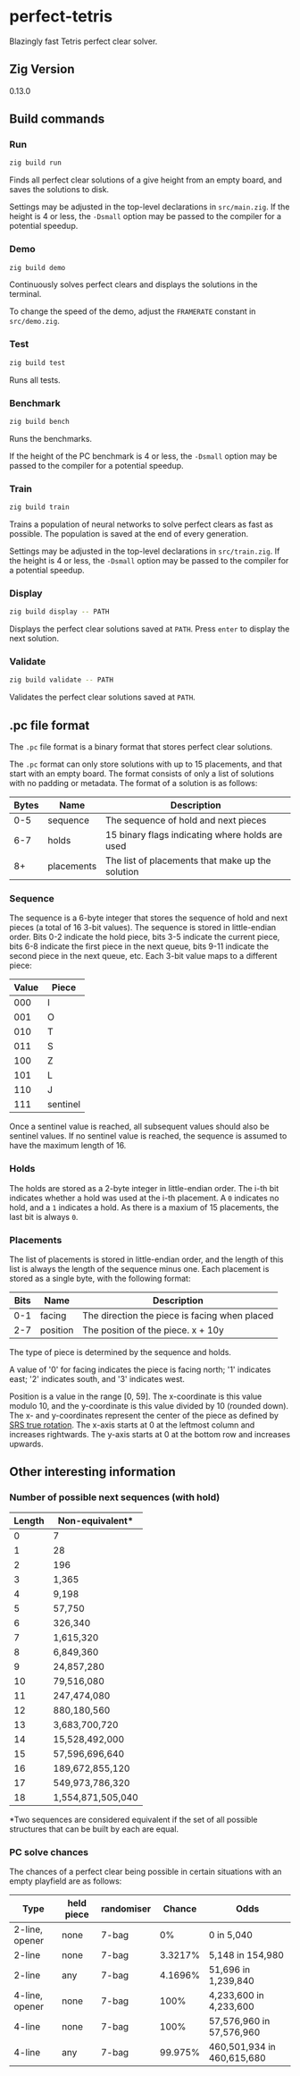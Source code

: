 # perfect-tetris

Blazingly fast Tetris perfect clear solver.

## Zig Version

0.13.0

## Build commands

### Run

```bash
zig build run
```

Finds all perfect clear solutions of a give height from an empty board, and
saves the solutions to disk.

Settings may be adjusted in the top-level declarations in `src/main.zig`. If
the height is 4 or less, the `-Dsmall` option may be passed to the compiler for
a potential speedup.

### Demo

```bash
zig build demo
```

Continuously solves perfect clears and displays the solutions in the terminal.

To change the speed of the demo, adjust the `FRAMERATE` constant in `src/demo.zig`.

### Test

```bash
zig build test
```

Runs all tests.

### Benchmark

```bash
zig build bench
```

Runs the benchmarks.

If the height of the PC benchmark is 4 or less, the `-Dsmall` option may be
passed to the compiler for a potential speedup.

### Train

```bash
zig build train
```

Trains a population of neural networks to solve perfect clears as fast as possible.
The population is saved at the end of every generation.

Settings may be adjusted in the top-level declarations in `src/train.zig`. If
the height is 4 or less, the `-Dsmall` option may be passed to the compiler for
a potential speedup.

### Display

```bash
zig build display -- PATH
```

Displays the perfect clear solutions saved at `PATH`. Press `enter` to display
the next solution.

### Validate

```bash
zig build validate -- PATH
```

Validates the perfect clear solutions saved at `PATH`.

## .pc file format

The `.pc` file format is a binary format that stores perfect clear solutions.

The `.pc` format can only store solutions with up to 15 placements, and that
start with an empty board. The format consists of only a list of solutions with
no padding or metadata. The format of a solution is as follows:

| Bytes | Name       | Description                                      |
| ----- | ---------- | ------------------------------------------------ |
| 0-5   | sequence   | The sequence of hold and next pieces             |
| 6-7   | holds      | 15 binary flags indicating where holds are used  |
| 8+    | placements | The list of placements that make up the solution |

### Sequence

The sequence is a 6-byte integer that stores the sequence of hold and next
pieces (a total of 16 3-bit values). The sequence is stored in little-endian
order. Bits 0-2 indicate the hold piece, bits 3-5 indicate the current piece,
bits 6-8 indicate the first piece in the next queue, bits 9-11 indicate the
second piece in the next queue, etc. Each 3-bit value maps to a different
piece:

| Value | Piece    |
| ----- | -------- |
| 000   | I        |
| 001   | O        |
| 010   | T        |
| 011   | S        |
| 100   | Z        |
| 101   | L        |
| 110   | J        |
| 111   | sentinel |

Once a sentinel value is reached, all subsequent values should also be sentinel
values. If no sentinel value is reached, the sequence is assumed to have the
maximum length of 16.

### Holds

The holds are stored as a 2-byte integer in little-endian order. The i-th bit
indicates whether a hold was used at the i-th placement. A `0` indicates no
hold, and a `1` indicates a hold. As there is a maxium of 15 placements, the
last bit is always `0`.

### Placements

The list of placements is stored in little-endian order, and the length of this
list is always the length of the sequence minus one. Each placement is stored
as a single byte, with the following format:

| Bits | Name     | Description                                   |
| ---- | -------- | --------------------------------------------- |
| 0-1  | facing   | The direction the piece is facing when placed |
| 2-7  | position | The position of the piece. x + 10y            |

The type of piece is determined by the sequence and holds.

A value of '0' for facing indicates the piece is facing north; '1' indicates
east; '2' indicates south, and '3' indicates west.

Position is a value in the range [0, 59]. The x-coordinate is this value modulo
10, and the y-coordinate is this value divided by 10 (rounded down). The x- and
y-coordinates represent the center of the piece as defined by
[SRS true rotation](https://harddrop.com/wiki/File:SRS-true-rotations.png). The
x-axis starts at 0 at the leftmost column and increases rightwards. The y-axis
starts at 0 at the bottom row and increases upwards.

## Other interesting information

### Number of possible next sequences (with hold)

| Length | Non-equivalent\*  |
| ------ | ----------------- |
| 0      | 7                 |
| 1      | 28                |
| 2      | 196               |
| 3      | 1,365             |
| 4      | 9,198             |
| 5      | 57,750            |
| 6      | 326,340           |
| 7      | 1,615,320         |
| 8      | 6,849,360         |
| 9      | 24,857,280        |
| 10     | 79,516,080        |
| 11     | 247,474,080       |
| 12     | 880,180,560       |
| 13     | 3,683,700,720     |
| 14     | 15,528,492,000    |
| 15     | 57,596,696,640    |
| 16     | 189,672,855,120   |
| 17     | 549,973,786,320   |
| 18     | 1,554,871,505,040 |

\*Two sequences are considered equivalent if the set of all possible structures that can be built by each are equal.

### PC solve chances

The chances of a perfect clear being possible in certain situations with an empty playfield are as follows:

| Type           | held piece | randomiser | Chance  | Odds                       |
| -------------- | ---------- | ---------- | ------- | -------------------------- |
| 2-line, opener | none       | 7-bag      | 0%      | 0 in 5,040                 |
| 2-line         | none       | 7-bag      | 3.3217% | 5,148 in 154,980           |
| 2-line         | any        | 7-bag      | 4.1696% | 51,696 in 1,239,840        |
| 4-line, opener | none       | 7-bag      | 100%    | 4,233,600 in 4,233,600     |
| 4-line         | none       | 7-bag      | 100%    | 57,576,960 in 57,576,960   |
| 4-line         | any        | 7-bag      | 99.975% | 460,501,934 in 460,615,680 |
